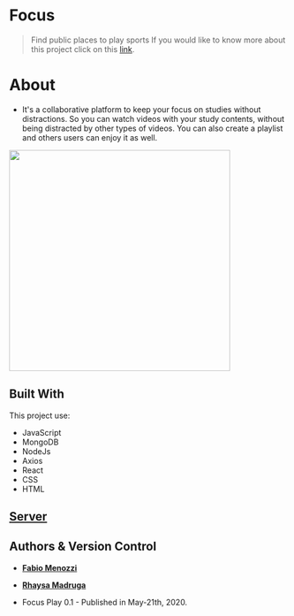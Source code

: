 # Focus
> Find public places to play sports
If you would like to know more about this project click on this [link](https://spotsport.herokuapp.com/).

# About
* It's a collaborative platform to keep your focus on studies without distractions. So you can watch videos with your study contents, without being distracted by other types of videos. You can also create a playlist and others users can enjoy it as well.
<img src="https://res.cloudinary.com/menozzi/image/upload/v1590155791/focus/desktop_yzmige.png" width="400">

## Built With
This project use:
* JavaScript
* MongoDB
* NodeJs
* Axios
* React
* CSS
* HTML


## [Server](https://github.com/M3nozzi/Focus-server)

## Authors & Version Control

* [**Fabio Menozzi**](https://github.com/M3nozzi)

* [**Rhaysa Madruga**](https://github.com/rlmadruga)

* Focus Play 0.1 - Published in May-21th, 2020.
